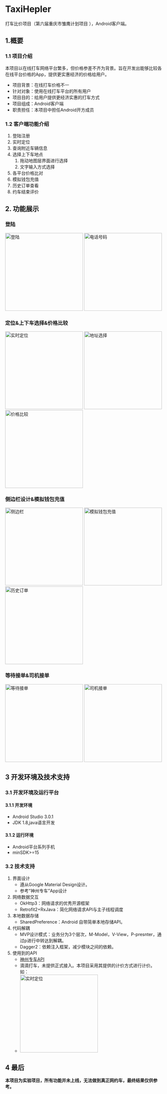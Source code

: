 # TaxiHepler
打车比价项目（第六届重庆市雏鹰计划项目 ），Android客户端。

## 1.概要

### 1.1 项目介绍

本项目以在线打车网络平台繁多，但价格参差不齐为背景。旨在开发出能够比较各在线平台价格的App，提供更实惠经济的价格给用户。

- 项目背景：在线打车价格不一
- 针对对象：使用在线打车平台的所有用户
- 项目目的：给用户提供更经济实惠的打车方式
- 项目组成：Android客户端
- 职责担任：本项目中担任Android开方成员

### 1.2 客户端功能介绍

1. 登陆注册
2. 实时定位
3. 查询附近车辆信息
4. 选择上下车地点
   1. 拖动地图层界面进行选择
   2. 文字输入方式选择
5. 各平台价格比对
6. 模拟钱包充值
7. 历史订单查看
8. 约车结束评价

## 2. 功能展示

### 登陆

​    <img src="https://github.com/zzbb1199/TaxiHelper/blob/master/pic/%E7%99%BB%E9%99%86.jpg" title="登陆" width="250px" alt="登陆">  <img src="https://github.com/zzbb1199/TaxiHelper/blob/master/pic/%E7%94%B5%E8%AF%9D%E5%8F%B7%E7%A0%81.jpg" title="电话号码"  width="250px" alt="电话号码">

### 定位&上下车选择&价格比较

​    <img src="https://github.com/zzbb1199/TaxiHelper/blob/master/pic/%E5%AE%9E%E6%97%B6%E5%AE%9A%E4%BD%8D.jpg" title="实时定位"  width="250px" alt="实时定位">  <img src="https://github.com/zzbb1199/TaxiHelper/blob/master/pic/%E5%9C%B0%E5%9D%80%E9%80%89%E6%8B%A9.jpg" title="地址选择"  width="250px" alt="地址选择">  <img src="https://github.com/zzbb1199/TaxiHelper/blob/master/pic/%E4%BB%B7%E6%A0%BC%E6%AF%94%E8%BE%83.jpg" title="价格比价"  width="250px" alt="价格比较">

### 侧边栏设计&模拟钱包充值

 <img src="https://github.com/zzbb1199/TaxiHelper/blob/master/pic/%E4%BE%A7%E8%BE%B9%E6%A0%8F.jpg" title="侧边栏"  width="250px" alt="侧边栏">  <img src="https://github.com/zzbb1199/TaxiHelper/blob/master/pic/%E6%A8%A1%E6%8B%9F%E9%92%B1%E5%8C%85%E5%85%85%E5%80%BC.jpg" title="模拟钱包充值"  width="250px" >  <img src="https://github.com/zzbb1199/TaxiHelper/blob/master/pic/%E5%8E%86%E5%8F%B2%E8%AE%A2%E5%8D%95.jpg" title="历史订单"  width="250px">

### 等待接单&司机接单

  <img src="https://github.com/zzbb1199/TaxiHelper/blob/master/pic/%E6%A8%A1%E6%8B%9F%E7%AD%89%E5%BE%85.jpg" title="等待接单" width="250px" alt="等待接单">  <img src="https://github.com/zzbb1199/TaxiHelper/blob/master/pic/%E7%94%B5%E8%AF%9D%E5%8F%B7%E7%A0%81.jpg" title="司机接单"  width="250px">


## 3 开发环境及技术支持

### 3.1  开发环境及运行平台

#### 3.1.1 开发环境

- Android Studio 3.0.1
- JDK 1.8,java语言开发

#### 3.1.2 运行环境

- Android平台系列手机
- minSDK>=15

### 3.2 技术支持

1. 界面设计
   - 遵从Google Material Design设计。
   - 参考“神州专车”App设计
2. 网络数据交互
   - OkHttp3：网络请求的优秀开源框架
   - Retrofit2+RxJava：简化网络请求API与主子线程调度
3. 本地数据存储
   - SharedPreference：Android 自带简单本地存储API。
4. 代码解耦
   - MVP设计模式：业务分为3个层次，M-Model，V-View，P-presnter，通过p进行中转达到解耦。
   - Dagger2：依赖注入框架，减少模块之间的依赖。
5. 使用到的API
   - [神州专车API](http://developer.10101111.com/resourceCenter/doc?r=guide/content#api%E6%A8%A1%E5%BC%8F%E6%8E%A5%E5%85%A5%E6%B5%81%E7%A8%8B)
   - 滴滴打车，未提供正式接入。本项目采用其提供的计价方式进行计价。如：
   -    <img src="https://github.com/zzbb1199/TaxiHelper/blob/master/pic/%E5%AE%9E%E6%97%B6%E5%AE%9A%E4%BD%8D.jpg" title="实时定位"  width="250px" alt="实时定位"> 

## 4 最后

**本项目为实验项目，所有功能并未上线，无法做到真正网约车，最终结果仅供参考。**